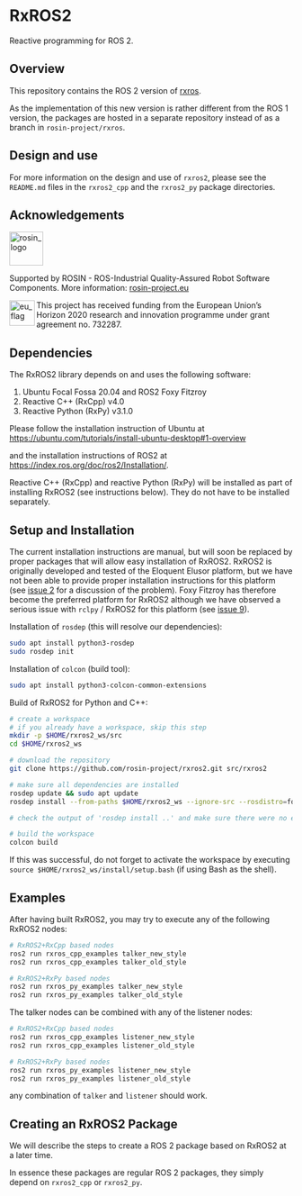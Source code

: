 # RxROS2

Reactive programming for ROS 2.

## Overview

This repository contains the ROS 2 version of [rxros](https://github.com/rosin-project/rxros).

As the implementation of this new version is rather different from the ROS 1 version, the packages are hosted in a separate repository instead of as a branch in `rosin-project/rxros`.


## Design and use

For more information on the design and use of `rxros2`, please see the `README.md` files in the `rxros2_cpp` and the `rxros2_py` package directories.


## Acknowledgements

<!-- 
    ROSIN acknowledgement from the ROSIN press kit
    @ https://github.com/rosin-project/press_kit
-->

<a href="http://rosin-project.eu">
  <img src="http://rosin-project.eu/wp-content/uploads/rosin_ack_logo_wide.png" alt="rosin_logo" height="60">
</a>

Supported by ROSIN - ROS-Industrial Quality-Assured Robot Software Components.
More information: <a href="http://rosin-project.eu">rosin-project.eu</a>

<img src="http://rosin-project.eu/wp-content/uploads/rosin_eu_flag.jpg" alt="eu_flag" height="45" align="left" >

This project has received funding from the European Union’s Horizon 2020 research and innovation programme under grant agreement no. 732287.


## Dependencies

The RxROS2 library depends on and uses the following software:

 1. Ubuntu Focal Fossa 20.04 and ROS2 Foxy Fitzroy
 1. Reactive C++ (RxCpp) v4.0
 1. Reactive Python (RxPy) v3.1.0

Please follow the installation instruction of Ubuntu at
https://ubuntu.com/tutorials/install-ubuntu-desktop#1-overview

and the installation instructions of ROS2 at
https://index.ros.org/doc/ros2/Installation/.

Reactive C++ (RxCpp) and reactive Python (RxPy) will be installed as part of installing RxROS2 (see instructions below).
They do not have to be installed separately.

## Setup and Installation

The current installation instructions are manual, but will soon be replaced by proper packages that will allow easy installation of RxROS2.
RxROS2 is originally developed and tested of the Eloquent Elusor platform, but we have not been able to provide proper installation instructions for this platform (see [issue 2](https://github.com/rosin-project/rxros2/issues/2) for a discussion of the problem).
Foxy Fitzroy has therefore become the preferred platform for RxROS2 although we have observed a serious issue with `rclpy` / RxROS2 for this platform (see [issue 9](https://github.com/rosin-project/rxros9/issues/2)).

Installation of `rosdep` (this will resolve our dependencies):

```bash
sudo apt install python3-rosdep
sudo rosdep init
```

Installation of `colcon` (build tool):

```bash
sudo apt install python3-colcon-common-extensions
```

Build of RxROS2 for Python and C++:

```bash
# create a workspace
# if you already have a workspace, skip this step
mkdir -p $HOME/rxros2_ws/src
cd $HOME/rxros2_ws

# download the repository
git clone https://github.com/rosin-project/rxros2.git src/rxros2

# make sure all dependencies are installed
rosdep update && sudo apt update
rosdep install --from-paths $HOME/rxros2_ws --ignore-src --rosdistro=foxy

# check the output of 'rosdep install ..' and make sure there were no errors

# build the workspace
colcon build
```

If this was successful, do not forget to activate the workspace by executing `source $HOME/rxros2_ws/install/setup.bash` (if using Bash as the shell).


## Examples

After having built RxROS2, you may try to execute any of the following RxROS2 nodes:

```bash
# RxROS2+RxCpp based nodes
ros2 run rxros_cpp_examples talker_new_style
ros2 run rxros_cpp_examples talker_old_style

# RxROS2+RxPy based nodes
ros2 run rxros_py_examples talker_new_style
ros2 run rxros_py_examples talker_old_style
```

The talker nodes can be combined with any of the listener nodes:

```bash
# RxROS2+RxCpp based nodes
ros2 run rxros_cpp_examples listener_new_style
ros2 run rxros_cpp_examples listener_old_style

# RxROS2+RxPy based nodes
ros2 run rxros_py_examples listener_new_style
ros2 run rxros_py_examples listener_old_style
```

any combination of `talker` and `listener` should work.


## Creating an RxROS2 Package

We will describe the steps to create a ROS 2 package based on RxROS2 at a later time.

In essence these packages are regular ROS 2 packages, they simply depend on `rxros2_cpp` or `rxros2_py`.
